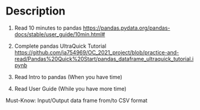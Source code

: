# Description
1. Read 10 minutes to pandas  https://pandas.pydata.org/pandas-docs/stable/user_guide/10min.html#  

2. Complete  pandas UltraQuick Tutorial  https://github.com/ja754969/OC_2021_project/blob/practice-and-read/Pandas%20Quick%20Start/pandas_dataframe_ultraquick_tutorial.ipynb

3. Read Intro to pandas (When you have time)  

4. Read User Guide (While you have more time)  

Must-Know: Input/Output data frame from/to CSV format  
